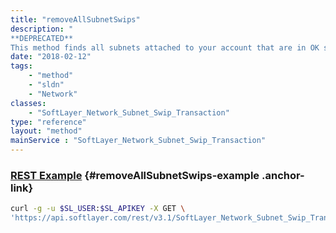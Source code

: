 ```yaml
---
title: "removeAllSubnetSwips"
description: "
**DEPRECATED**
This method finds all subnets attached to your account that are in OK status and starts 'DELETE' transactions with ARIN, allowing you to remove your SWIP registration information. "
date: "2018-02-12"
tags:
    - "method"
    - "sldn"
    - "Network"
classes:
    - "SoftLayer_Network_Subnet_Swip_Transaction"
type: "reference"
layout: "method"
mainService : "SoftLayer_Network_Subnet_Swip_Transaction"
---
```


### [REST Example](#removeAllSubnetSwips-example) <a href="/article/rest/"><i class="fas fa-question"></i></a> {#removeAllSubnetSwips-example .anchor-link} 
```bash
curl -g -u $SL_USER:$SL_APIKEY -X GET \
'https://api.softlayer.com/rest/v3.1/SoftLayer_Network_Subnet_Swip_Transaction/removeAllSubnetSwips'
```
